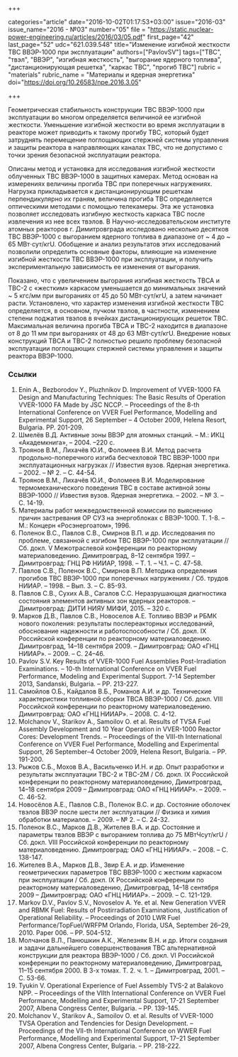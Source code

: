+++

categories="article"
date="2016-10-02T01:17:53+03:00"
issue="2016-03"
issue_name="2016 - №03"
number="05"
file = "https://static.nuclear-power-engineering.ru/articles/2016/03/05.pdf"
first_page="42"
last_page="52"
udc="621.039.548"
title="Изменение изгибной жесткости ТВС ВВЭР-1000 при эксплуатации"
authors=["PavlovSV"]
tags=["ТВС", "твэл", "ВВЭР", "изгибная жесткость", "выгорание ядерного топлива", "дистанционирующая решетка", "каркас ТВС", "прогиб ТВС"]
rubric = "materials"
rubric_name = "Материалы и ядерная энергетика"
doi="https://doi.org/10.26583/npe.2016.3.05"

+++

Геометрическая стабильность конструкции ТВС ВВЭР-1000 при эксплуатации во многом определяется величиной ее изгибной жесткости.
Уменьшение изгибной жесткости во время эксплуатации в реакторе может приводить к такому прогибу ТВС, который будет затруднять перемещение поглощающих стержней системы управления и защиты реактора в направляющих каналах ТВС, что не допустимо с точки зрения безопасной эксплуатации реактора.

Описаны метод и установка для исследования изгибной жесткости облученных ТВС ВВЭР-1000 в защитных камерах. 
Метод основан на измерениях величины прогиба ТВС при поперечных нагружениях. 
Нагрузка прикладывается к дистанционирующим решеткам перпендикулярно их граням, величина прогиба ТВС определяется оптическими методами с помощью телекамеры. 
Эта же установка позволяет исследовать изгибную жесткость каркаса ТВС после извлечения из нее всех твэлов. 
В Научно-исследовательском институте атомных реакторов г. Димитровграда исследовано несколько десятков ТВС ВВЭР-1000 с выгоранием ядерного топлива в диапазоне от ~ 4 до ~ 65 МВт⋅сут/кгU. 
Обобщение и анализ результатов этих исследований позволили определить основные факторы, влияющие на изменение изгибной жесткости ТВС ВВЭР-1000 при эксплуатации, и получить экспериментальную зависимость ее изменения от выгорания.

Показано, что с увеличением выгорания изгибная жесткость ТВСА и ТВС-2 с «жестким» каркасом уменьшается до минимальных значений ~ 5 кгс/мм при выгораниях от 45 до 50 МВт⋅сут/кгU, а затем начинает расти. 
Установлено, что характер изменения изгибной жесткости ТВС определяется, в основном, пучком твэлов, в частности, изменением степени поджатия твэлов в ячейках дистанционирующих решеток ТВС. 
Максимальная величина прогиба ТВСА и ТВС-2 находится в диапазоне от 8 до 11 мм при выгораниях от 48 до 63 МВт⋅сут/кгU. 
Внедрение новых конструкций ТВСА и ТВС-2 полностью решило проблему безопасной эксплуатации поглощающих стержней системы управления и защиты реактора ВВЭР-1000.

### Ссылки

1. Enin A., Bezborodov Y., Pluzhnikov D. Improvement of VVER-1000 FA Design and Manufacturing Techniques: The Basic Results of Operation VVER-1000 FA Made by JSC NCCP. – Proceedings of the 8-th International Conference on VVER Fuel Performance, Modelling and Experimental Support, 26 September – 4 October 2009, Helena Resort, Bulgaria. РP. 201-209.
2. Шмелёв В.Д. Активные зоны ВВЭР для атомных станций. – М.: ИКЦ «Академкнига», – 2004. –220 с.
3. Троянов В.М., Лихачёв Ю.И., Фоломеев В.И. Метод расчета продольно-поперечного изгиба бесчехловой ТВС ВВЭР-1000 при эксплуатационных нагрузках // Известия вузов. Ядерная энергетика. – 2002. – № 2. – С. 44-54.
4. Троянов В.М., Лихачёв Ю.И., Фоломеев В.И. Моделирование термомеханического поведения ТВС в составе активной зоны ВВЭР-1000 // Известия вузов. Ядерная энергетика. – 2002. – № 3. – С. 14-19.
5. Материалы работ межведомственной комиссии по выяснению причин застревания ОР СУЗ на энергоблоках с ВВЭР-1000. Т. 1-8. – М.: Концерн «Росэнергоатом», 1996.
6. Поленок В.С., Павлов С.В., Смирнов В.П. и др. Исследования по проблеме, связанной с изгибом ТВС ВВЭР-1000 при эксплуатации // Сб. докл. V Межотраслевой конференции по реакторному материаловедению. Димитровград, 8–12 сентября 1997. – Димитровград: ГНЦ РФ НИИАР, 1998. – Т. 1. – Ч.1. – С. 47-58.
7. Павлов С.В., Поленок В.С., Смирнов В.П. Методика определения прогибов ТВС ВВЭР-1000 при поперечных нагружениях / Сб. трудов НИИАР. – 1998. – Вып. 3. – С. 85-93.
8. Павлов С.В., Сухих А.В., Сагалов С.С. Неразрушающая диагностика состояния элементов активных зон ядерных реакторов. – Димитровград: ДИТИ НИЯУ МИФИ, 2015. – 320 с.
9. Марков Д.В., Павлов С.В., Новоселов А.Е. Топливо ВВЭР и РБМК нового поколения: результаты послереакторных исследований, обоснование надежности и работоспособности / Сб. докл. IX Российской конференции по реакторному материаловедению. Димитровград, 14–18 сентября 2009. – Димитровград: ОАО «ГНЦ НИИАР». – 2009. – С. 24–46.
10. Pavlov S.V. Key Results of VVER-1000 Fuel Assemblies Post-Irradiation Examinations. – 10-th International Conference on VVER Fuel Performance, Modeling and Experimental Support. 7-14 September 2013, Sandanski, Bulgaria. – PP. 213-227.
11. Самойлов О.Б., Кайдалов В.Б., Романов А.И. и др. Технические характеристики топливной сборки ТВСА ВВЭР-1000 / Сб. докл. VIII Российской конференции по реакторному материаловедению. Димитровград: ОАО «ГНЦ НИИАР». – 2008. С. 4-12.
12. Molchanov V., Starikov A., Samoilov O. et al. Results of TVSA Fuel Assembly Development and 10 Year Operation in VVER-1000 Reactor Cores: Development Trends. – Proceedings of the VIII-th International Conference on VVER Fuel Performance, Modelling and Experimental Support, 26 September–4 October 2009, Helena Resort, Bulgaria. – PР. 191-200.
13. Рыжов С.Б., Мохов В.А., Васильченко И.Н. и др. Опыт разработки и результаты эксплуатации ТВС-2 и ТВС-2М / Сб. докл. IX Российской конференции по реакторному материаловедению, Димитровград, 14–18 сентября 2009 – Димитровград: ОАО «ГНЦ НИИАР». – 2009. – С. 46-52.
14. Новосёлов А.Е., Павлов С.В., Поленок В.С. и др. Состояние оболочек твэлов ВВЭР после шести лет эксплуатации // Физика и химия обработки материалов. – 2009. – № 2. – С. 24-32.
15. Поленок В.С., Марков Д.В., Жителев В.А. и др. Состояние и параметры твэлов ВВЭР с выгоранием топлива до 75 МВтЧсут/кгU / Сб. докл. VIII Российской конференции по реакторному материаловедению. Димитровград: ОАО «ГНЦ НИИАР». – 2008. – С. 138-147.
16. Жителев В.А., Марков Д.В., Звир Е.А. и др. Изменение геометрических параметров ТВС ВВЭР-1000 с жестким каркасом при эксплуатации / Сб. докл. IX Российской конференции по реакторному материаловедению, Димитровград, 14–18 сентября 2009 – Димитровград: ОАО «ГНЦ НИИАР». – 2009. – С. 121-129.
17. Markov D.V., Pavlov S.V., Novoselov A. Ye. et al. New Generation VVER and RBMK Fuel: Results of Postirradiation Examinations, Justification of Operational Reliability. – Proceedings of 2010 LWR Fuel Performance/TopFuel/WRFPM Orlando, Florida, USA, September 26–29, 2010. Paper 006. – РP. 504-512.
18. Молчанов В.Л., Панюшкин А.К., Железняк В.Н. и др. Итоги создания и задачи дальнейшего совершенствования ТВС альтернативной конструкции для реактора ВВЭР-1000 / Сб. докл. VI Российской конференции по реакторному материаловедению, Димитровград, 11–15 сентября 2000. В 3-х томах. Т. 2. ч. 1. – Димитровград, 2001. – С. 53-66.
19. Tyukin V. Operational Experience of Fuel Assembly TVS-2 at Balakovo NPP. – Proceedings of the VIIth International Conference on VVER Fuel Performance, Modelling and Experimental Support, 17-21 September 2007, Albena Congress Center, Bulgaria. – PP. 139-145.
20. Molchanov V., Starikov A., Samoilov O. et al. Results of VVER-1000 TVSA Operation and Tendencies for Design Development. – Proceedings of the VII-th International Conference on WWER Fuel Performance, Modelling and Experimental Support, 17–21 September 2007, Albena Congress Center, Bulgaria. – PP. 218-222.